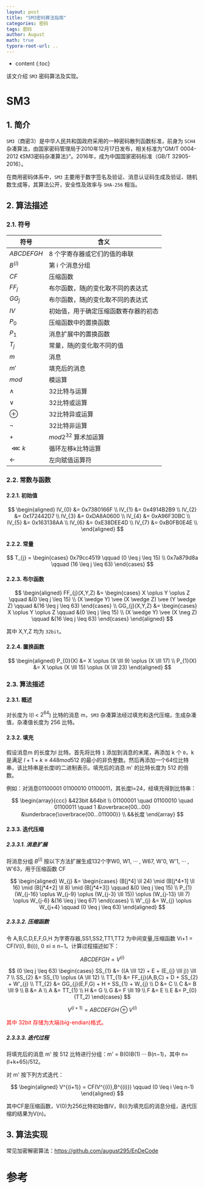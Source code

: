 ```yaml
---
layout: post
title: "SM3密码算法指南"
categories: 密码
tags: 密码
author: August
math: true
typora-root-url: ..
---
```


* content
{:toc}

该文介绍 `SM3` 密码算法及实现。



# SM3



## 1. 简介

`SM3`（商密3）是中华人民共和国政府采用的一种密码散列函数标准，前身为 `SCH4` 杂凑算法，由国家密码管理局于2010年12月17日发布，相关标准为“GM/T 0004-2012 《SM3密码杂凑算法》”。2016年，成为中国国家密码标准（GB/T 32905-2016）。

在商用密码体系中，`SM3` 主要用于数字签名及验证、消息认证码生成及验证、随机数生成等，其算法公开，安全性及效率与 `SHA-256` 相当。



## 2. 算法描述

### 2.1. 符号

| 符号         | 含义                                 |
| ------------ | ------------------------------------ |
| $ABCDEFGH$   | 8 个字寄存器或它们的值的串联         |
| $B^{(i)}$    | 第 i 个消息分组                      |
| $CF$         | 压缩函数                             |
| $FF_{j}$     | 布尔函数，随j的变化取不同的表达式    |
| $GG_{j}$     | 布尔函数，随j的变化取不同的表达式    |
| $IV$         | 初始值，用于确定压缩函数寄存器的初态 |
| $P_{0}$      | 压缩函数中的置换函数                 |
| $P_{1}$      | 消息扩展中的置换函数                 |
| $T_{j}$      | 常量，随j的变化取不同的值            |
| $m$          | 消息                                 |
| $m'$         | 填充后的消息                         |
| $mod$        | 模运算                               |
| $\wedge$     | 32比特与运算                         |
| $\vee$       | 32比特或运算                         |
| $\oplus$     | 32比特异或运算                       |
| $\neg$       | 32比特非运算                         |
| $+$          | $mod2^{32}$ 算术加运算               |
| $\lll k$     | 循环左移k比特运算                    |
| $\leftarrow$ | 左向赋值运算符                       |

### 2.2. 常数与函数

#### 2.2.1. 初始值


$$
\begin{aligned}
    IV_{0} &= 0x7380166F \\
    IV_{1} &= 0x4914B2B9 \\
    IV_{2} &= 0x172442D7 \\
    IV_{3} &= 0xDA8A0600 \\
    IV_{4} &= 0xA96F30BC \\
    IV_{5} &= 0x163138AA \\
    IV_{6} &= 0xE38DEE4D \\
    IV_{7} &= 0xB0FB0E4E \\
\end{aligned}
$$

#### 2.2.2. 常量


$$
T_{j} = 
\begin{cases}
    0x79cc4519 \qquad (0 \leq j \leq 15) \\
    0x7a879d8a \qquad (16 \leq j \leq 63)
\end{cases}
$$

#### 2.2.3. 布尔函数


$$
\begin{aligned}
    FF_{j}(X,Y,Z) &=
    \begin{cases}
        X \oplus Y \oplus Z \qquad &(0 \leq j \leq 15) \\
        (X \wedge Y) \vee (X \wedge Z) \vee (Y \wedge Z) \qquad &(16 \leq j \leq 63)
    \end{cases} \\
    GG_{j}(X,Y,Z) &=
    \begin{cases}
        X \oplus Y \oplus Z \qquad &(0 \leq j \leq 15) \\
        (X \wedge Y) \vee (X \neg Z) \qquad &(16 \leq j \leq 63)
    \end{cases}
\end{aligned}
$$

其中 X,Y,Z 均为 `32bit`。

#### 2.2.4. 置换函数


$$
\begin{aligned}
    P_{0}(X) &= X \oplus (X \lll 9) \oplus (X \lll 17) \\
    P_{1}(X) &= X \oplus (X \lll 15) \oplus (X \lll 23)
\end{aligned}
$$

### 2.3. 算法描述

#### 2.3.1. 概述

对长度为 l(l < $2^{64}$) 比特的消息 m，`SM3` 杂凑算法经过填充和迭代压缩，生成杂凑值，杂凑值长度为 256 比特。

#### 2.3.2. 填充

假设消息m 的长度为l 比特。首先将比特 `1` 添加到消息的末尾，再添加 k 个 `0`，k 是满足 $l + 1 + k \equiv 448 mod 512$ 的最小的非负整数。然后再添加一个64位比特串，该比特串是长度l的二进制表示。填充后的消息 m' 的比特长度为 512 的倍数。

例如：对消息01100001 01100010 01100011，其长度l=24，经填充得到比特串：

$$
\begin{array}{ccc}
    &423bit &64bit \\
    01100001 \quad 01100010 \quad 01100011 \quad 1 &\overbrace{00...00} &\underbrace{\overbrace{00...011000}} \\
    &&长度
\end{array}
$$

#### 2.3.3. 迭代压缩

##### 2.3.3.1. 消息扩展

将消息分组 $B^{(i)}$ 按以下方法扩展生成132个字W0, W1, ··· , W67, W'0, W'1, ··· , W'63，用于压缩函数 CF

$$
\begin{aligned}
    W_{j} &=
    \begin{cases}
        (B[j*4] \ll 24) \mid (B[j*4+1] \ll 16) \mid (B[j*4+2] \ll 8) \mid (B[j*4+3]) \qquad &(0 \leq j \leq 15) \\
        P_{1}(W_{j-16} \oplus W_{j-9} \oplus (W_{j-3} \lll 15)) \oplus (W_{j-13} \lll 7) \oplus W_{j-6} &(16 \leq j \leq 67)
    \end{cases} \\
    W'_{j} &= W_{j} \oplus W_{j+4} \qquad (0 \leq j \leq 63)
\end{aligned}
$$


##### 2.3.3.2. 压缩函数

令 A,B,C,D,E,F,G,H 为字寄存器,SS1,SS2,TT1,TT2 为中间变量,压缩函数 Vi+1 = CF(V(i), B(i)), 0 ≤i ≤ n−1。计算过程描述如下：

$$
ABCDEFGH = V^{(i)}
$$

$$
(0 \leq j \leq 63)
\begin{cases}
    SS_{1} &= ((A \lll 12) + E + (E_{j} \lll j)) \lll 7 \\
    SS_{2} &= SS_{1} \oplus (A \lll 12) \\
    TT_{1} &= FF_{j}(A,B,C) + D + SS_{2} + W'_{j} \\
    TT_{2} &= GG_{j}(E,F,G) + H + SS_{1} + W_{j} \\
    D &= C \\
    C &= B \lll 9 \\
    B &= A \\
    A &= TT_{1} \\
    H &= G \\
    G &= F \lll 19 \\
    F &= E \\
    E &= P_{0}(TT_2)
\end{cases}
$$

$$
V^{(i+1)} = ABCDEFGH \oplus V^{(i)}
$$

<font color=red>其中 32bit 存储为大端(big-endian)格式。</font>

##### 2.3.3.3. 迭代过程

将填充后的消息 m' 按 512 比特进行分组：m' = B(0)B(1) ··· B(n−1)，其中 n=(l+k+65)/512。

对 m' 按下列方式迭代：

$$
\begin{aligned}
    V^{(i+1)} = CF(V^{(i)},B^{(i)}) \qquad (0 \leq i \leq n-1)
\end{aligned}
$$

其中CF是压缩函数，V(0)为256比特初始值IV，B(i)为填充后的消息分组，迭代压缩的结果为V(n)。



## 3. 算法实现

常见加密解密算法：https://github.com/august295/EnDeCode



# 参考


